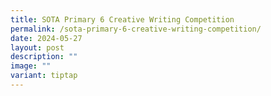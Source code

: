 ```yaml
---
title: SOTA Primary 6 Creative Writing Competition
permalink: /sota-primary-6-creative-writing-competition/
date: 2024-05-27
layout: post
description: ""
image: ""
variant: tiptap
---
```

